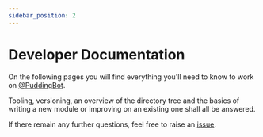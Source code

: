 ```yaml
---
sidebar_position: 2
---
```


# Developer Documentation

On the following pages you will find everything you'll need to know to work on [@PuddingBot](https://t.me/puddingbot).

Tooling, versioning, an overview of the directory tree and the basics of writing a new module or improving
on an existing one shall all be answered.

If there remain any further questions, feel free to raise an [issue](https://github.com/PuddingBot/pudding-bot-docs/issues).